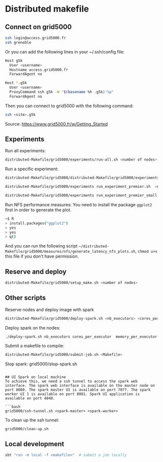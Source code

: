 # Distributed makefile


## Connect on grid5000 
```bash
ssh login@access.grid5000.fr
ssh grenoble
```
Or you can add the following lines in your ~/.ssh/config file:
```bash
Host g5k
  User <username>
  Hostname access.grid5000.fr
  ForwardAgent no

Host *.g5k
  User <username>
  ProxyCommand ssh g5k -W "$(basename %h .g5k):%p"
  ForwardAgent no
```
Then you can connect to grid5000 with the following command:
```bash
ssh <site>.g5k
```

Source: https://www.grid5000.fr/w/Getting_Started

## Experiments

Run all experiments:
```bash
distributed-Makefile/grid5000/experiments/run-all.sh <number of nodes> 
```

Run a specific experiment:
```bash
distributed-Makefile/grid5000/distributed-Makefile/grid5000/experiments run_experiment_matrix.sh  <number of iteration>

distributed-Makefile/grid5000/experiments run_experiment_premier.sh  <number of iteration>

distributed-Makefile/grid5000/experiments run_experiment_premier_small.sh  <number of iteration>
```

Run NFS performance measures:
You need to install the package `ggplot2` first in order to generate the plot.
```bash
~$ R
> install.packages("ggplot2")
> yes
> yes
> q()
```
And you can run the following script `~/distributed-Makefile/grid5000/measures/nfs/generate_latency_nfs_plots.sh`, `chmod u+x` this file if you don't have permission.


## Reserve and deploy
```bash
distributed-Makefile/grid5000/setup_make.sh <number of nodes> 
```

## Other scripts


Reserve nodes and deploy image with spark
```bash
distributed-Makefile/grid5000/deploy-spark.sh <nb_executors> <cores_per_executor> <memory_per_executor>
```

Deploy spark on the nodes:
```
./deploy-spark.sh nb_executors cores_per_executor  memory_per_executor 
```

Submit a makefile to compile:
```bash
distributed-Makefile/grid5000/submit-job.sh <Makefile>
```
Stop spark:
grid5000/stop-spark.sh
```

## UI Spark on local machine
To achieve this, we need a ssh tunnel to access the spark web interface. The spark web interface is available on the master node on port 8080. The spark master UI is available on port 7077. The spark worker UI 1 is available on port 8081. Spark UI application is available on port 4040.

```bash
grid5000/ssh-tunnel.sh <spark-master> <spark-worker>
```

To clean up the ssh tunnel:
```bash
grid5000/clean-up.sh
```
## Local development

```bash
sbt "run -m local -f <makefile>"  # submit a job locally
```
